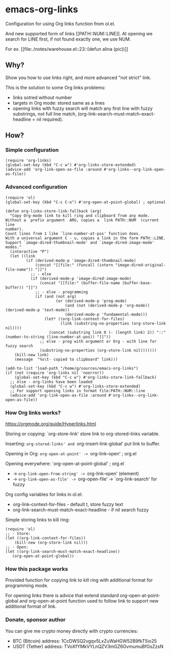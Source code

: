 # emacs-org-links
Configuration for using Org links function from ol.el.

And new supported form of links [[PATH::NUM::LINE]]. At opening we search for LINE first, if not found exactly one, we use NUM.

For ex. [[file:./notes/warehouse.el::23::(defun alina (pic))]]

## Why?

Show you how to use links right, and more advanced "not strict" link.

This is the solution to some Org links problems:
- links sotred without number
- targets in Org mode: stored same as a lines
- opening links with fuzzy search will match any first line with fuzzy substrings, not full line match, (org-link-search-must-match-exact-headline = nil required).

## How?

### Simple configuration

```elisp
(require 'org-links)
(global-set-key (kbd "C-c w") #'org-links-store-extended)
(advice-add 'org-link-open-as-file :around #'org-links--org-link-open-as-file))
```

### Advanced configuration

```elisp
(require 'ol)
(global-set-key (kbd "C-c C-o") #'org-open-at-point-global) ; optional

(defun org-links-store-link-fallback (arg)
  "Copy Org-mode link to kill ring and clipboard from any mode.
Without a  prefix argument  ARG, copies a  link PATH::NUM  (current line
number).
Count lines from 1 like `line-number-at-pos' function does.
With a universal argument C - u, copies a link in the form PATH::LINE.
Support `image-dired-thumbnail-mode' and `image-dired-image-mode' modes."
  (interactive "P")
  (let ((link
         (if (derived-mode-p 'image-dired-thumbnail-mode)
             (concat "[[file:" (funcall (intern "image-dired-original-file-name")) "]]")
           ;; - else
           (if (derived-mode-p 'image-dired-image-mode)
               (concat "[[file:" (buffer-file-name (buffer-base-buffer)) "]]")
             ;; - else - programming
             (if (and (not arg)
                      (or (derived-mode-p 'prog-mode)
                          (and (not (derived-mode-p 'org-mode)) (derived-mode-p 'text-mode))
                          (derived-mode-p 'fundamental-mode)))
                 (let* ((org-link-context-for-files)
                        (link (substring-no-properties (org-store-link nil))))
                   (concat (substring link 0 (- (length link) 2)) "::" (number-to-string (line-number-at-pos)) "]]"))
               ;; else - prog with argument or Org - with line for fuzzy search
               (substring-no-properties (org-store-link nil)))))))
    (kill-new link)
    (message  "%s\t- copied to clipboard" link)))

(add-to-list 'load-path "/home/g/sources/emacs-org-links")
(if (not (require 'org-links nil 'noerror))
    (global-set-key (kbd "C-c w") #'org-links-store-link-fallback)
  ;; else - org-links have been loaded
  (global-set-key (kbd "C-c w") #'org-links-store-extended)
  ;; For support opening links in format file:PATH::NUM::line
  (advice-add 'org-link-open-as-file :around #'org-links--org-link-open-as-file))
```

### How Org links works?

https://orgmode.org/guide/Hyperlinks.html

Storing or copying: `org-store-link' store link to org-stored-links variable.

Inserting: `org-stored-links' and `org-insert-link-global' put link to buffer.

Opening in Org: `org-open-at-point' -> `org-link-open' ; org.el

Opening everywhere: `org-open-at-point-global' ; org.el
- -> `org-link-open-from-string' -> `org-link-open' (element)
- -> `org-link-open-as-file' -> `org-open-file' -> `org-link-search' for fuzzy

Org config variables for links in ol.el:
- org-link-context-for-files - default t, store fuzzy text
- org-link-search-must-match-exact-headline - if nil search fuzzy

Simple storing links to kill ring:

```elisp
(require 'ol)
;; - Store:
(let ((org-link-context-for-files))
    (kill-new (org-store-link nil)))
;; - Open:
(let ((org-link-search-must-match-exact-headline))
   (org-open-at-point-global))
```

### How this package works

Provided function for copying link to kill ring with additional format for programming mode.

For opening links there is advice that extend standard org-open-at-point-global and org-open-at-point function used to follow link to support new additional format of link.

### Donate, sponsor author
You can give me crypto money directly with crypto currencies:
- BTC (Bitcoin) address: 1CcDWSQ2vgqv5LxZuWaHGW52B9fkT5io25
- USDT (Tether) address: TVoXfYMkVYLnQZV3mGZ6GvmumuBfGsZzsN
